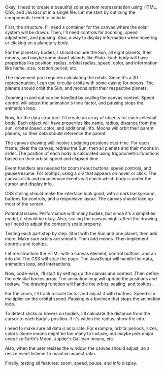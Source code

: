 Okay, I need to create a beautiful solar system representation using HTML, CSS, and JavaScript in a single file. Let me start by outlining the components I need to include.

First, the structure. I'll need a container for the canvas where the solar system will be drawn. Then, I'll need controls for zooming, speed adjustment, and pausing. Also, a way to display information when hovering or clicking on a planetary body.

For the planetary bodies, I should include the Sun, all eight planets, their moons, and maybe some dwarf planets like Pluto. Each body will have properties like position, radius, orbital radius, speed, color, and information like name, size, rotation period, etc.

The movement part requires calculating the orbits. Since it's a 2D representation, I can use circular orbits with some easing for moons. The planets should orbit the Sun, and moons orbit their respective planets.

Zooming in and out can be handled by scaling the canvas context. Speed control will adjust the animation's time factor, and pausing stops the animation loop.

Now, for the data structure. I'll create an array of objects for each celestial body. Each object will have properties like name, radius, distance from the sun, orbital speed, color, and additional info. Moons will orbit their parent planets, so their data should
reference the parent.

The canvas drawing will involve updating positions over time. For each frame, clear the canvas, redraw the Sun, then all planets and their moons in order. The position of each body is calculated using trigonometric functions based on their orbital speed and elapsed
time.

Event handlers are needed for zoom in/out buttons, speed controls, and pause/resume. For tooltips, using a div that appears on hover or click. The canvas click and mousemove events will check which body is under the cursor and display info.

CSS styling should make the interface look good, with a dark background, buttons for controls, and a responsive layout. The canvas should take up most of the screen.

Potential issues: Performance with many bodies, but since it's a simplified model, it should be okay. Also, scaling the canvas might affect the drawing, so I need to adjust the context's scale property.

Testing each part step by step. Start with the Sun and one planet, then add more. Make sure orbits are smooth. Then add moons. Then implement controls and tooltips.

Let me structure the HTML with a canvas element, control buttons, and an info div. The CSS will style the page. The JavaScript will handle the data, animation loop, and interactions.

Now, code-wise, I'll start by setting up the canvas and context. Then define the celestial bodies array. The animation loop will update the positions and redraw. The drawing function will handle the orbits, scaling, and tooltips.

For the zoom, I'll track a scale factor and adjust it with buttons. Speed is a multiplier on the orbital speed. Pausing is a boolean that stops the animation loop.

To detect clicks or hovers on bodies, I'll calculate the distance from the cursor to each body's position. If it's within the radius, show the info.

I need to make sure all data is accurate. For example, orbital periods, sizes, colors. Some moons might be too many to include, but maybe pick major ones like Earth's Moon, Jupiter's Galilean moons, etc.

Also, when the user resizes the window, the canvas should adjust, so a resize event listener to maintain aspect ratio.

Finally, testing all features: zoom, speed, pause, and info display.

